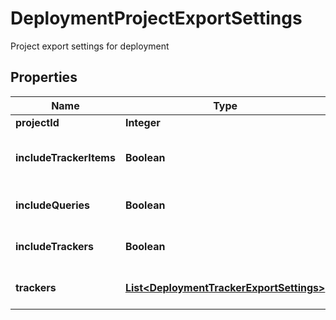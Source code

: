 

# DeploymentProjectExportSettings

Project export settings for deployment

## Properties

| Name | Type | Description | Notes |
|------------ | ------------- | ------------- | -------------|
|**projectId** | **Integer** | Project id |  |
|**includeTrackerItems** | **Boolean** | Flag if tracker items are included. |  [optional] |
|**includeQueries** | **Boolean** | Flag if queries are included. |  [optional] |
|**includeTrackers** | **Boolean** | Flag if trackers are included. |  [optional] |
|**trackers** | [**List&lt;DeploymentTrackerExportSettings&gt;**](DeploymentTrackerExportSettings.md) | Tracker export settings |  [optional] |



